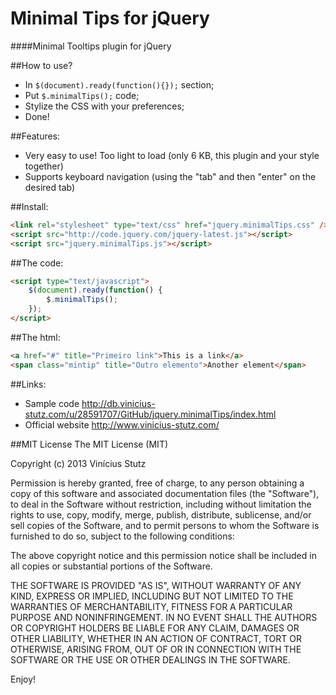 # Minimal Tips for jQuery

####Minimal Tooltips plugin for jQuery

##How to use?
- In `$(document).ready(function(){});` section;
- Put `$.minimalTips();` code;
- Stylize the CSS with your preferences;
- Done!

##Features:
- Very easy to use! Too light to load (only 6 KB, this plugin and your style together)
- Supports keyboard navigation (using the "tab" and then "enter" on the desired tab)
 
##Install:
```html
<link rel="stylesheet" type="text/css" href="jquery.minimalTips.css" />
<script src="http://code.jquery.com/jquery-latest.js"></script>
<script src="jquery.minimalTips.js"></script>
```
##The code:
```html
<script type="text/javascript">
    $(document).ready(function() {
        $.minimalTips();
    });
</script>
```
##The html:
```html
<a href="#" title="Primeiro link">This is a link</a>
<span class="mintip" title="Outro elemento">Another element</span>
```
##Links:
- Sample code <http://db.vinicius-stutz.com/u/28591707/GitHub/jquery.minimalTips/index.html>
- Official website <http://www.vinicius-stutz.com/>

##MIT License
The MIT License (MIT)

Copyright (c) 2013 Vinícius Stutz

Permission is hereby granted, free of charge, to any person obtaining a copy
of this software and associated documentation files (the "Software"), to deal
in the Software without restriction, including without limitation the rights
to use, copy, modify, merge, publish, distribute, sublicense, and/or sell
copies of the Software, and to permit persons to whom the Software is
furnished to do so, subject to the following conditions:

The above copyright notice and this permission notice shall be included in all
copies or substantial portions of the Software.

THE SOFTWARE IS PROVIDED "AS IS", WITHOUT WARRANTY OF ANY KIND, EXPRESS OR
IMPLIED, INCLUDING BUT NOT LIMITED TO THE WARRANTIES OF MERCHANTABILITY,
FITNESS FOR A PARTICULAR PURPOSE AND NONINFRINGEMENT. IN NO EVENT SHALL THE
AUTHORS OR COPYRIGHT HOLDERS BE LIABLE FOR ANY CLAIM, DAMAGES OR OTHER
LIABILITY, WHETHER IN AN ACTION OF CONTRACT, TORT OR OTHERWISE, ARISING FROM,
OUT OF OR IN CONNECTION WITH THE SOFTWARE OR THE USE OR OTHER DEALINGS IN THE
SOFTWARE.

Enjoy!
